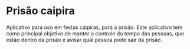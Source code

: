 # Prisão caipira
Aplicativo para uso em festas caipiras, para a prisão.
Este aplicativo tem como principal objetivo de manter o controle do tempo das pessoas,
que estão dentro da prisão e avisar qual pessoa pode sair da prisão.
